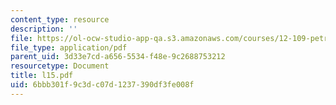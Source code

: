 ```yaml
---
content_type: resource
description: ''
file: https://ol-ocw-studio-app-qa.s3.amazonaws.com/courses/12-109-petrology-fall-2005/6bbb301f9c3dc07d1237390df3fe008f_l15.pdf
file_type: application/pdf
parent_uid: 3d33e7cd-a656-5534-f48e-9c2688753212
resourcetype: Document
title: l15.pdf
uid: 6bbb301f-9c3d-c07d-1237-390df3fe008f
---
```

